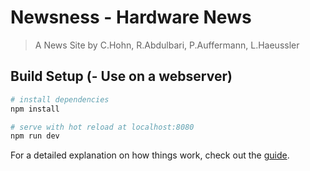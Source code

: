 # Newsness - Hardware News

> A News Site by C.Hohn, R.Abdulbari, P.Auffermann, L.Haeussler

## Build Setup (- Use on a webserver)

``` bash
# install dependencies
npm install

# serve with hot reload at localhost:8080
npm run dev
```

For a detailed explanation on how things work, check out the [guide](https://medium.com/codingthesmartway-com-blog/vue-js-2-quickstart-tutorial-2017-246195cfbdd2).

